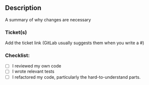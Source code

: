 ## Description
A summary of why changes are necessary

### Ticket(s)
Add the ticket link (GitLab usually suggests them when you write a #)

### Checklist:
- [ ] I reviewed my own code
- [ ] I wrote relevant tests
- [ ] I refactored my code, particularly the hard-to-understand parts.
